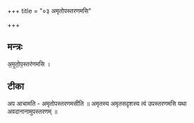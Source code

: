 +++
title = "०३ अमृतोपस्तरणमसि"

+++
## मन्त्रः

अ॒मृ॒तो॒प॒स्तर॑णमसि ।  

## टीका
अप आचामति - अमृतोपस्तरणमसीति ॥ अमृतस्य अमृतसदृशस्य त्वं उपस्तरणमसि यथा अवदानानामुपस्तरणम् ॥

